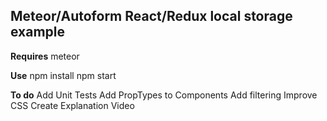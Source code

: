 Meteor/Autoform React/Redux local storage example
-------------------------------

**Requires**
meteor

**Use**
npm install
npm start

**To do**
Add Unit Tests
Add PropTypes to Components
Add filtering
Improve CSS
Create Explanation Video
